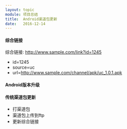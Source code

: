 ```yaml
---
layout: topic
module: 项目总结
title:  Android渠道包更新
date:   2016-12-14
---
```


#### 综合链接

综合链接: http://www.sample.com/link?id=1245

* id=1245
* source=uc
* url=http://www.sample.com/channel/apk/uc_1.0.1.apk

#### Android版本升级

#### 传统渠道包更新

* 打渠道包
* 渠道包上传到ftp
* 更新综合链接
